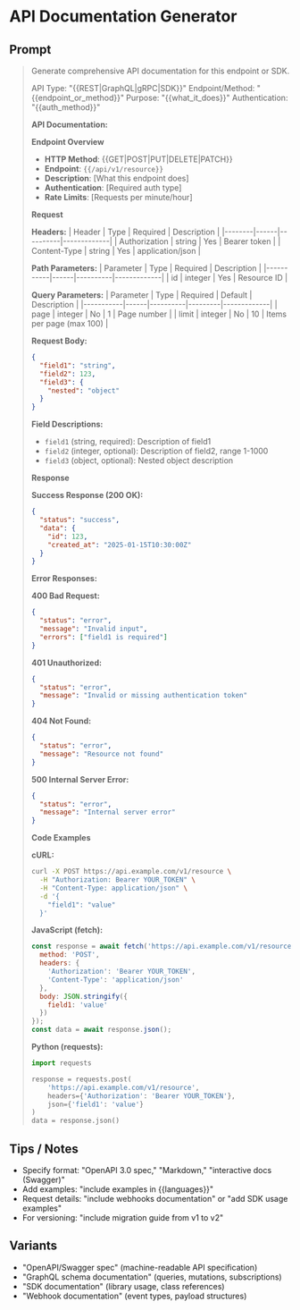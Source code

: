 # API Documentation Generator

## Prompt
> Generate comprehensive API documentation for this endpoint or SDK.
>
> API Type: "{{REST|GraphQL|gRPC|SDK}}"
> Endpoint/Method: "{{endpoint_or_method}}"
> Purpose: "{{what_it_does}}"
> Authentication: "{{auth_method}}"
>
> **API Documentation:**
>
> **Endpoint Overview**
> - **HTTP Method**: {{GET|POST|PUT|DELETE|PATCH}}
> - **Endpoint**: `{{/api/v1/resource}}`
> - **Description**: [What this endpoint does]
> - **Authentication**: [Required auth type]
> - **Rate Limits**: [Requests per minute/hour]
>
> **Request**
>
> **Headers:**
> | Header | Type | Required | Description |
> |--------|------|----------|-------------|
> | Authorization | string | Yes | Bearer token |
> | Content-Type | string | Yes | application/json |
>
> **Path Parameters:**
> | Parameter | Type | Required | Description |
> |-----------|------|----------|-------------|
> | id | integer | Yes | Resource ID |
>
> **Query Parameters:**
> | Parameter | Type | Required | Default | Description |
> |-----------|------|----------|---------|-------------|
> | page | integer | No | 1 | Page number |
> | limit | integer | No | 10 | Items per page (max 100) |
>
> **Request Body:**
> ```json
> {
>   "field1": "string",
>   "field2": 123,
>   "field3": {
>     "nested": "object"
>   }
> }
> ```
>
> **Field Descriptions:**
> - `field1` (string, required): Description of field1
> - `field2` (integer, optional): Description of field2, range 1-1000
> - `field3` (object, optional): Nested object description
>
> **Response**
>
> **Success Response (200 OK):**
> ```json
> {
>   "status": "success",
>   "data": {
>     "id": 123,
>     "created_at": "2025-01-15T10:30:00Z"
>   }
> }
> ```
>
> **Error Responses:**
>
> **400 Bad Request:**
> ```json
> {
>   "status": "error",
>   "message": "Invalid input",
>   "errors": ["field1 is required"]
> }
> ```
>
> **401 Unauthorized:**
> ```json
> {
>   "status": "error",
>   "message": "Invalid or missing authentication token"
> }
> ```
>
> **404 Not Found:**
> ```json
> {
>   "status": "error",
>   "message": "Resource not found"
> }
> ```
>
> **500 Internal Server Error:**
> ```json
> {
>   "status": "error",
>   "message": "Internal server error"
> }
> ```
>
> **Code Examples**
>
> **cURL:**
> ```bash
> curl -X POST https://api.example.com/v1/resource \
>   -H "Authorization: Bearer YOUR_TOKEN" \
>   -H "Content-Type: application/json" \
>   -d '{
>     "field1": "value"
>   }'
> ```
>
> **JavaScript (fetch):**
> ```javascript
> const response = await fetch('https://api.example.com/v1/resource', {
>   method: 'POST',
>   headers: {
>     'Authorization': 'Bearer YOUR_TOKEN',
>     'Content-Type': 'application/json'
>   },
>   body: JSON.stringify({
>     field1: 'value'
>   })
> });
> const data = await response.json();
> ```
>
> **Python (requests):**
> ```python
> import requests
>
> response = requests.post(
>     'https://api.example.com/v1/resource',
>     headers={'Authorization': 'Bearer YOUR_TOKEN'},
>     json={'field1': 'value'}
> )
> data = response.json()
> ```

## Tips / Notes
- Specify format: "OpenAPI 3.0 spec," "Markdown," "interactive docs (Swagger)"
- Add examples: "include examples in {{languages}}"
- Request details: "include webhooks documentation" or "add SDK usage examples"
- For versioning: "include migration guide from v1 to v2"

## Variants
- "OpenAPI/Swagger spec" (machine-readable API specification)
- "GraphQL schema documentation" (queries, mutations, subscriptions)
- "SDK documentation" (library usage, class references)
- "Webhook documentation" (event types, payload structures)
